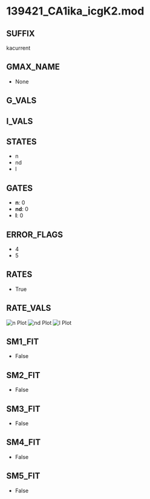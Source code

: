 # 139421_CA1ika_icgK2.mod

## SUFFIX

kacurrent

## GMAX_NAME

- None

## G_VALS


## I_VALS


## STATES

- n
- nd
- l

## GATES

- **n**: 0
- **nd**: 0
- **l**: 0

## ERROR_FLAGS

- 4
- 5

## RATES

- True

## RATE_VALS

![n Plot](/Users/pbozelos/Dropbox/icg-Chai-Panos/supermodels/output_markdown_files/K/139421_CA1ika_icgK2.mod/images/n.png)
![nd Plot](/Users/pbozelos/Dropbox/icg-Chai-Panos/supermodels/output_markdown_files/K/139421_CA1ika_icgK2.mod/images/nd.png)
![l Plot](/Users/pbozelos/Dropbox/icg-Chai-Panos/supermodels/output_markdown_files/K/139421_CA1ika_icgK2.mod/images/l.png)

## SM1_FIT

- False

## SM2_FIT

- False

## SM3_FIT

- False

## SM4_FIT

- False

## SM5_FIT

- False

